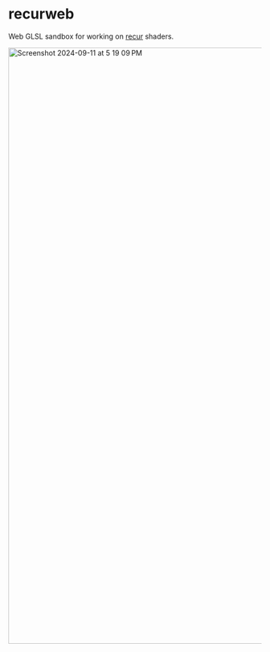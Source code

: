 # recurweb

Web GLSL sandbox for working on [recur](https://github.com/cyberboy666/r_e_c_u_r) shaders.

<img width="1185" alt="Screenshot 2024-09-11 at 5 19 09 PM" src="https://github.com/user-attachments/assets/bf4265c4-5a91-4e6d-87fd-c892cffd7e6b">
